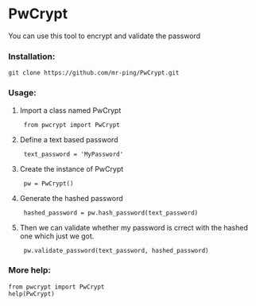 # PwCrypt
You can use this tool to encrypt and validate the password

### Installation:

    git clone https://github.com/mr-ping/PwCrypt.git

### Usage:

1. Import a class named PwCrypt

        from pwcrypt import PwCrypt

2. Define a text based password

        text_password = 'MyPassword'

3. Create the instance of PwCrypt
   
        pw = PwCrypt()

4. Generate the hashed password

        hashed_password = pw.hash_password(text_password)

5. Then we can validate whether my password is crrect with the hashed  
one which just we got.

        pw.validate_password(text_password, hashed_password)

### More help:
    
    from pwcrypt import PwCrypt
    help(PwCrypt)
